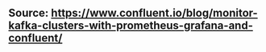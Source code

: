 ## Source: https://www.confluent.io/blog/monitor-kafka-clusters-with-prometheus-grafana-and-confluent/
